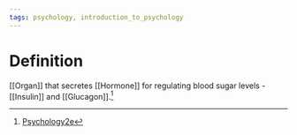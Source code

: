 ```yaml
---
tags: psychology, introduction_to_psychology
---
```


# Definition

[[Organ]] that secretes [[Hormone]] for regulating blood sugar levels - [[Insulin]] and [[Glucagon]].[^1]

[^1]: [Psychology2e](zotero://open-pdf/library/items/SSTBV7L5?page=110)